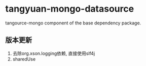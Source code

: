 # tangyuan-mongo-datasource

tangource-mongo component of the base dependency package.

## 版本更新

1. 去除org.xson.logging依赖, 直接使用slf4j
2. sharedUse